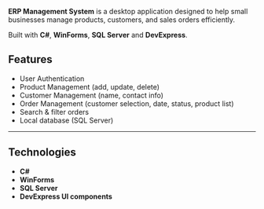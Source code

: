 **ERP Management System** is a desktop application designed to help small businesses manage products, customers, and sales orders efficiently.

Built with **C#**, **WinForms**, **SQL Server** and **DevExpress**.

## Features
- User Authentication
- Product Management (add, update, delete)
- Customer Management (name, contact info)
- Order Management (customer selection, date, status, product list)
- Search & filter orders
- Local database (SQL Server)

---

## Technologies

- **C#**
- **WinForms**
- **SQL Server**
- **DevExpress UI components**
